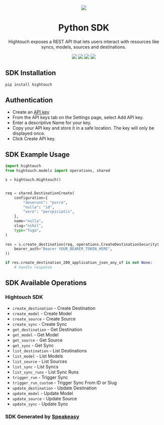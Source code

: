 <div align="center">
    <picture>
        <source srcset="https://user-images.githubusercontent.com/6267663/221538824-87af0e1b-0508-4af5-b3b9-e4b192d8337f.svg" media="(prefers-color-scheme: dark)">
        <img src="https://user-images.githubusercontent.com/6267663/221538828-de1343f2-b249-4ba2-85e3-a2e43cc5f265.svg">
    </picture>
    <h1>Python SDK</h1>
   <p>Hightouch exposes a REST API that lets users interact with resources like syncs, models, sources and destinations.</p>
   <a href="https://hightouch.com/docs/api-reference"><img src="https://img.shields.io/static/v1?label=Docs&message=API Ref&color=000000&style=for-the-badge" /></a>
   <a href="https://github.com/speakeasy-sdks/hightouch-python-sdk/actions"><img src="https://img.shields.io/github/actions/workflow/status/speakeasy-sdks/hightouch-python-sdk/speakeasy_sdk_generation.yml?style=for-the-badge" /></a>
  <a href="https://opensource.org/licenses/MIT"><img src="https://img.shields.io/badge/License-MIT-blue.svg?style=for-the-badge" /></a>
  <a href="https://github.com/speakeasy-sdks/hightouch-python-sdk/releases"><img src="https://img.shields.io/github/v/release/speakeasy-sdks/hightouch-python-sdk?sort=semver&style=for-the-badge" /></a>
</div>

<!-- Start SDK Installation -->
## SDK Installation

```bash
pip install hightouch
```
<!-- End SDK Installation -->

## Authentication

- Create an [API key](https://app.hightouch.com/settings/api-keys)
- From the API keys tab on the Settings page, select Add API key.
- Enter a descriptive Name for your key.
- Copy your API key and store it in a safe location. The key will only be displayed once.
- Click Create API key.

## SDK Example Usage
<!-- Start SDK Example Usage -->
```python
import hightouch
from hightouch.models import operations, shared

s = hightouch.Hightouch()


req = shared.DestinationCreate(
    configuration={
        "deserunt": "porro",
        "nulla": "id",
        "vero": "perspiciatis",
    },
    name="nulla",
    slug="nihil",
    type="fuga",
)
    
res = s.create_destination(req, operations.CreateDestinationSecurity(
    bearer_auth="Bearer YOUR_BEARER_TOKEN_HERE",
))

if res.create_destination_200_application_json_any_of is not None:
    # handle response
```
<!-- End SDK Example Usage -->

<!-- Start SDK Available Operations -->
## SDK Available Operations

### Hightouch SDK

* `create_destination` - Create Destination
* `create_model` - Create Model
* `create_source` - Create Source
* `create_sync` - Create Sync
* `get_destination` - Get Destination
* `get_model` - Get Model
* `get_source` - Get Source
* `get_sync` - Get Sync
* `list_destination` - List Destinations
* `list_model` - List Models
* `list_source` - List Sources
* `list_sync` - List Syncs
* `list_sync_runs` - List Sync Runs
* `trigger_run` - Trigger Sync
* `trigger_run_custom` - Trigger Sync From ID or Slug
* `update_destination` - Update Destination
* `update_model` - Update Model
* `update_source` - Update Source
* `update_sync` - Update Sync
<!-- End SDK Available Operations -->

### SDK Generated by [Speakeasy](https://speakeasyapi.dev/)
